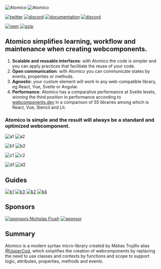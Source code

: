 ![Atomico](https://raw.githubusercontent.com/atomicojs/atomico/brand/h1.svg)
![Atomico](https://raw.githubusercontent.com/atomicojs/atomico/brand/h2.svg)

[![twitter](https://raw.githubusercontent.com/atomicojs/docs/master/.gitbook/assets/twitter.svg)](https://twitter.com/atomicojs)
[![discord](https://raw.githubusercontent.com/atomicojs/docs/master/.gitbook/assets/discord.svg)](https://discord.gg/7z3rNhmkNE)
[![documentation](https://raw.githubusercontent.com/atomicojs/docs/master/.gitbook/assets/doc-1.svg)](https://atomico.gitbook.io/doc/)
[![discord](https://raw.githubusercontent.com/atomicojs/docs/master/.gitbook/assets/doc.svg)](https://webcomponents.dev/edit/collection/F7dm6YnMEDRtAl57RTXU/d6E4w07fsQbb0CelYQac)

[![npm](https://badgen.net/npm/v/atomico)](http://npmjs.com/atomico)
[![gzip](https://badgen.net/bundlephobia/minzip/atomico)](https://bundlephobia.com/result?p=atomico)

## Atomico simplifies learning, workflow and maintenance when creating webcomponents.

1. **Scalable and reusable interfaces**: with Atomico the code is simpler and you can apply practices that facilitate the reuse of your code.
2. **Open communication**: with Atomico you can communicate states by events, properties or methods.
3. **Agnostic**: your custom element will work in any web-compatible library, eg React, Vue, Svelte or Angular.
4. **Performance**: Atomico has a comparative performance at Svelte levels, winning the third position in performance according to [webcomponents.dev](https://twitter.com/atomicojs/status/1391775734641745929) in a comparison of 55 libraries among which is React, Vue, Stencil and Lit.

### Atomico is simple and the result will always be a **standard and optimized webcomponent**.

![a1](https://raw.githubusercontent.com/atomicojs/atomico/brand/a1.svg)
![a2](https://github.com/atomicojs/atomico/blob/brand/a2.png?raw=true)

![b1](https://raw.githubusercontent.com/atomicojs/atomico/brand/b1.svg)
![b2](https://github.com/atomicojs/atomico/blob/brand/b2.png?raw=true)

![c1](https://raw.githubusercontent.com/atomicojs/atomico/brand/c1.svg)
![c2](https://github.com/atomicojs/atomico/blob/brand/c2.png?raw=true)

![d1](https://raw.githubusercontent.com/atomicojs/atomico/brand/d1.svg)
![d2](https://github.com/atomicojs/atomico/blob/brand/d2.png?raw=true)

## Guides

[![k1](https://raw.githubusercontent.com/atomicojs/atomico/brand/k1.png)](https://atomico.gitbook.io/doc/api/virtualdom)
[![k3](https://raw.githubusercontent.com/atomicojs/atomico/brand/k3.png)](https://atomico.gitbook.io/doc/api/props)
[![k2](https://raw.githubusercontent.com/atomicojs/atomico/brand/k2.png)](https://atomico.gitbook.io/doc/api/hooks)
[![k4](https://raw.githubusercontent.com/atomicojs/atomico/brand/k4.png)](https://atomico.gitbook.io/doc/guides/design-systems)

## Sponsors

[![sponsors Nicholas Frush](https://github.com/atomicojs/atomico/blob/brand/sponsors-nicholas-frush.png?raw=true)](https://github.com/cawfeecoder)
[![sponsor](https://github.com/atomicojs/atomico/blob/brand/sponsors-add.png?raw=true)](https://ko-fi.com/atomicojs)

## Summary

Atomico is a modern syntax micro-library created by Matias Trujillo alias [@UpperCod](https://github.com/uppercod), which simplifies the creation of webcomponents by replacing the need to use classes and contexts by functions and scope to support logic, attributes, properties, methods and events.
